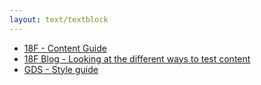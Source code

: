 ```yaml
---
layout: text/textblock
---
```

- [18F - Content Guide](https://content-guide.18f.gov)
- [18F Blog - Looking at the different ways to test content](https://18f.gsa.gov/2016/04/19/looking-at-the-different-ways-to-test-content/)
- [GDS - Style guide](https://www.gov.uk/guidance/style-guide)